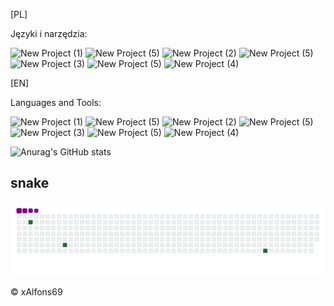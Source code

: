 [PL]

Języki i narzędzia:

![New Project (1)](https://user-images.githubusercontent.com/77631315/110176479-a305cc80-7e03-11eb-88c9-1c21283f9165.png) ![New Project (5)](https://user-images.githubusercontent.com/77631315/110176931-6686a080-7e04-11eb-91c6-3368d9ca95a6.png)
![New Project (2)](https://user-images.githubusercontent.com/77631315/110176624-e6603b00-7e03-11eb-8a2f-447e50e47276.png) ![New Project (5)](https://user-images.githubusercontent.com/77631315/110176931-6686a080-7e04-11eb-91c6-3368d9ca95a6.png)
![New Project (3)](https://user-images.githubusercontent.com/77631315/110176736-18719d00-7e04-11eb-9946-f559f4c4938b.png) ![New Project (5)](https://user-images.githubusercontent.com/77631315/110176931-6686a080-7e04-11eb-91c6-3368d9ca95a6.png)
![New Project (4)](https://user-images.githubusercontent.com/77631315/110176852-40610080-7e04-11eb-89f0-165bcc81c558.png)

[EN]

Languages and Tools:

![New Project (1)](https://user-images.githubusercontent.com/77631315/110176479-a305cc80-7e03-11eb-88c9-1c21283f9165.png) ![New Project (5)](https://user-images.githubusercontent.com/77631315/110176931-6686a080-7e04-11eb-91c6-3368d9ca95a6.png)
![New Project (2)](https://user-images.githubusercontent.com/77631315/110176624-e6603b00-7e03-11eb-8a2f-447e50e47276.png) ![New Project (5)](https://user-images.githubusercontent.com/77631315/110176931-6686a080-7e04-11eb-91c6-3368d9ca95a6.png)
![New Project (3)](https://user-images.githubusercontent.com/77631315/110176736-18719d00-7e04-11eb-9946-f559f4c4938b.png) ![New Project (5)](https://user-images.githubusercontent.com/77631315/110176931-6686a080-7e04-11eb-91c6-3368d9ca95a6.png)
![New Project (4)](https://user-images.githubusercontent.com/77631315/110176852-40610080-7e04-11eb-89f0-165bcc81c558.png)

![Anurag's GitHub stats](https://github-readme-stats.vercel.app/api?username=xAlfons69&show_icons=true&theme=github_dark)


## snake

![snake gif](https://github.com/xAlfons69/xAlfons69/blob/output/github-contribution-grid-snake.gif)

© xAlfons69
